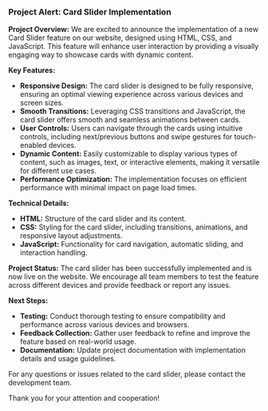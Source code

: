 ### Project Alert: Card Slider Implementation

**Project Overview:**
We are excited to announce the implementation of a new Card Slider feature on our website, designed using HTML, CSS, and JavaScript. This feature will enhance user interaction by providing a visually engaging way to showcase cards with dynamic content.

**Key Features:**

- **Responsive Design:** The card slider is designed to be fully responsive, ensuring an optimal viewing experience across various devices and screen sizes.
- **Smooth Transitions:** Leveraging CSS transitions and JavaScript, the card slider offers smooth and seamless animations between cards.
- **User Controls:** Users can navigate through the cards using intuitive controls, including next/previous buttons and swipe gestures for touch-enabled devices.
- **Dynamic Content:** Easily customizable to display various types of content, such as images, text, or interactive elements, making it versatile for different use cases.
- **Performance Optimization:** The implementation focuses on efficient performance with minimal impact on page load times.

**Technical Details:**

- **HTML:** Structure of the card slider and its content.
- **CSS:** Styling for the card slider, including transitions, animations, and responsive layout adjustments.
- **JavaScript:** Functionality for card navigation, automatic sliding, and interaction handling.

**Project Status:**
The card slider has been successfully implemented and is now live on the website. We encourage all team members to test the feature across different devices and provide feedback or report any issues.

**Next Steps:**
- **Testing:** Conduct thorough testing to ensure compatibility and performance across various devices and browsers.
- **Feedback Collection:** Gather user feedback to refine and improve the feature based on real-world usage.
- **Documentation:** Update project documentation with implementation details and usage guidelines.

For any questions or issues related to the card slider, please contact the development team.

Thank you for your attention and cooperation!
